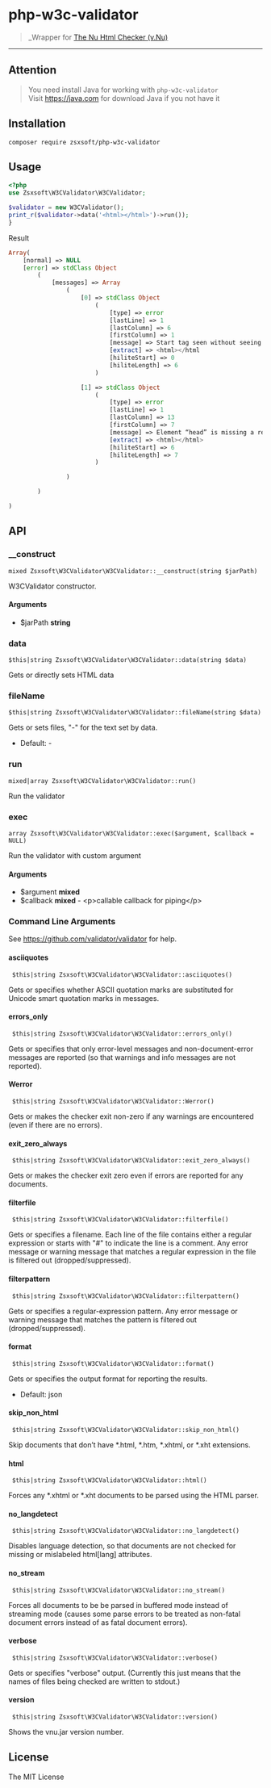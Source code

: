 php-w3c-validator
============================

> _Wrapper for [The Nu Html Checker (v.Nu)](https://github.com/validator/validator) 

---

## Attention

> You need install Java for working with `php-w3c-validator`  
> Visit https://java.com for download Java if you not have it

## Installation

``composer require zsxsoft/php-w3c-validator``

## Usage

```php
<?php
use Zsxsoft\W3CValidator\W3CValidator;

$validator = new W3CValidator();
print_r($validator->data('<html></html>')->run());
}
```

Result
```php
Array(
    [normal] => NULL
    [error] => stdClass Object
        (
            [messages] => Array
                (
                    [0] => stdClass Object
                        (
                            [type] => error
                            [lastLine] => 1
                            [lastColumn] => 6
                            [firstColumn] => 1
                            [message] => Start tag seen without seeing a doctype first. Expected “<!DOCTYPE html>”.
                            [extract] => <html></html
                            [hiliteStart] => 0
                            [hiliteLength] => 6
                        )

                    [1] => stdClass Object
                        (
                            [type] => error
                            [lastLine] => 1
                            [lastColumn] => 13
                            [firstColumn] => 7
                            [message] => Element “head” is missing a required instance of child element “title”.
                            [extract] => <html></html>
                            [hiliteStart] => 6
                            [hiliteLength] => 7
                        )

                )

        )

)
```

## API

### __construct

    mixed Zsxsoft\W3CValidator\W3CValidator::__construct(string $jarPath)

W3CValidator constructor.

#### Arguments
* $jarPath **string**


### data

    $this|string Zsxsoft\W3CValidator\W3CValidator::data(string $data)

Gets or directly sets HTML data


### fileName

    $this|string Zsxsoft\W3CValidator\W3CValidator::fileName(string $data)

Gets or sets files, "-" for the text set by data.

* Default: -


### run

    mixed|array Zsxsoft\W3CValidator\W3CValidator::run()

Run the validator


### exec

    array Zsxsoft\W3CValidator\W3CValidator::exec($argument, $callback = NULL)

Run the validator with custom argument


#### Arguments
* $argument **mixed**
* $callback **mixed** - &lt;p&gt;callable callback for piping&lt;/p&gt;


### Command Line Arguments

See https://github.com/validator/validator for help.

#### asciiquotes

     $this|string Zsxsoft\W3CValidator\W3CValidator::asciiquotes()

Gets or specifies whether ASCII quotation marks are substituted for Unicode smart quotation marks in messages.



#### errors_only

     $this|string Zsxsoft\W3CValidator\W3CValidator::errors_only()

Gets or specifies that only error-level messages and non-document-error messages are reported (so that warnings and info messages are not reported).



#### Werror

     $this|string Zsxsoft\W3CValidator\W3CValidator::Werror()

Gets or makes the checker exit non-zero if any warnings are encountered (even if there are no errors).


#### exit_zero_always

     $this|string Zsxsoft\W3CValidator\W3CValidator::exit_zero_always()

Gets or makes the checker exit zero even if errors are reported for any documents.

#### filterfile

     $this|string Zsxsoft\W3CValidator\W3CValidator::filterfile()

Gets or specifies a filename. Each line of the file contains either a regular expression or starts with "#" to indicate the line is a comment. Any error message or warning message that matches a regular expression in the file is filtered out (dropped/suppressed).


#### filterpattern

     $this|string Zsxsoft\W3CValidator\W3CValidator::filterpattern()

Gets or specifies a regular-expression pattern. Any error message or warning message that matches the pattern is filtered out (dropped/suppressed).


#### format

     $this|string Zsxsoft\W3CValidator\W3CValidator::format()

Gets or specifies the output format for reporting the results.

* Default: json


#### skip_non_html

     $this|string Zsxsoft\W3CValidator\W3CValidator::skip_non_html()

Skip documents that don’t have *.html, *.htm, *.xhtml, or *.xht extensions.


#### html

     $this|string Zsxsoft\W3CValidator\W3CValidator::html()

Forces any *.xhtml or *.xht documents to be parsed using the HTML parser.


#### no_langdetect

     $this|string Zsxsoft\W3CValidator\W3CValidator::no_langdetect()

Disables language detection, so that documents are not checked for missing or mislabeled html[lang] attributes.



#### no_stream

     $this|string Zsxsoft\W3CValidator\W3CValidator::no_stream()

Forces all documents to be be parsed in buffered mode instead of streaming mode (causes some parse errors to be treated as non-fatal document errors instead of as fatal document errors).



#### verbose

     $this|string Zsxsoft\W3CValidator\W3CValidator::verbose()

Gets or specifies "verbose" output. (Currently this just means that the names of files being checked are written to stdout.)



#### version

     $this|string Zsxsoft\W3CValidator\W3CValidator::version()

Shows the vnu.jar version number.


## License

The MIT License